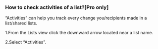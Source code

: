 ### How to check activities of a list?[Pro only]

“Activities” can help you track every change you/recipients made in a list/shared lists. 

1.From the Lists view click the downward arrow located near a list name. 

2.Select “Activities”.


